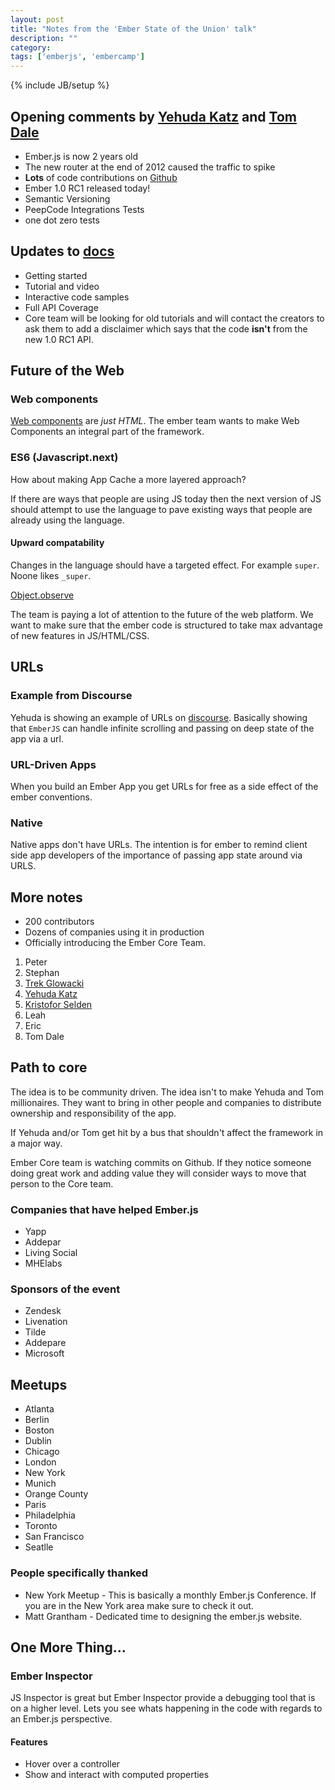 ```yaml
---
layout: post
title: "Notes from the 'Ember State of the Union' talk"
description: ""
category: 
tags: ['emberjs', 'embercamp']
---
```

{% include JB/setup %}

## Opening comments by [Yehuda Katz](https://twitter.com/wycats) and [Tom Dale](https://twitter.com/tomdale)

* Ember.js is now 2 years old
* The new router at the end of 2012 caused the traffic to spike
* **Lots** of code contributions on [Github](https://github.com/emberjs)
* Ember 1.0 RC1 released today!
* Semantic Versioning
* PeepCode Integrations Tests
* one dot zero tests

## Updates to [docs](http://emberjs.com/guides/)

* Getting started
* Tutorial and video 
* Interactive code samples
* Full API Coverage
* Core team will be looking for old tutorials and will contact the creators to
ask them to add a disclaimer which says that the code **isn't** from the new 1.0
RC1 API.

## Future of the Web

### Web components

[Web
components](http://www.html5rocks.com/en/tutorials/webcomponents/shadowdom/) are
*just HTML*. The ember team wants to make Web Components an integral part of the
framework.

### ES6 (Javascript.next)

How about making App Cache a more layered approach?

If there are ways that people are using JS today then the next version of JS
should attempt to use the language to pave existing ways that people are already
using the language.

#### Upward compatability

Changes in the language should have a targeted effect. For example `super`.
Noone likes `_super`.

[Object.observe](http://wiki.ecmascript.org/doku.php?id=harmony:observe#object.observe)

The team is paying a lot of attention to the future of the web platform. We want
to make sure that the ember code is structured to take max advantage of new
features in JS/HTML/CSS.

## URLs

### Example from Discourse

Yehuda is showing an example of URLs on
[discourse](http://meta.discourse.org/). Basically showing that `EmberJS` can
handle infinite scrolling and passing on deep state of the app via a url.

### URL-Driven Apps

When you build an Ember App you get URLs for free as a side effect of the ember
conventions.

### Native

Native apps don't have URLs. The intention is for ember to remind client side
app developers of the importance of passing app state around via URLS.


## More notes

* 200 contributors
* Dozens of companies using it in production
* Officially introducing the Ember Core Team.

1. Peter
2. Stephan
3. [Trek Glowacki](https://twitter.com/trek)
4. [Yehuda Katz](https://twitter.com/wycats)
5. [Kristofor Selden](https://twitter.com/krisselden)
6. Leah
7. Eric
8. Tom Dale

## Path to core

The idea is to be community driven. The idea isn't to make Yehuda and Tom
millionaires. They want to bring in other people and companies to distribute
ownership and responsibility of the app. 

If Yehuda and/or Tom get hit by a bus that shouldn't affect the framework in a major way.

Ember Core team is watching commits on Github. If they notice someone doing
great work and adding value they will consider ways to move that person to the
Core team.

### Companies that have helped Ember.js

* Yapp
* Addepar
* Living Social
* MHElabs

### Sponsors of the event

* Zendesk 
* Livenation
* Tilde
* Addepare
* Microsoft

## Meetups

* Atlanta
* Berlin
* Boston
* Dublin
* Chicago
* London
* New York
* Munich
* Orange County
* Paris
* Philadelphia
* Toronto
* San Francisco
* Seatlle

### People specifically thanked

* New York Meetup - This is basically a monthly Ember.js Conference. If you are in the New York area make sure to check it out.
* Matt Grantham - Dedicated time to designing the ember.js website.

## One More Thing...

### Ember Inspector

JS Inspector is great but Ember Inspector provide a debugging tool that is on a higher level.  Lets you see whats happening in the code with regards to an Ember.js
perspective.

#### Features

* Hover over a controller
* Show and interact with computed properties

